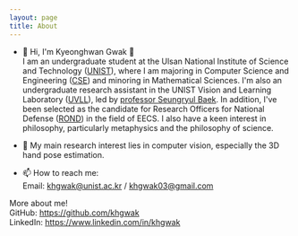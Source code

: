 ```yaml
---
layout: page
title: About
---
```


- 👋 Hi, I'm Kyeonghwan Gwak 🤗  
I am an undergraduate student at the Ulsan National Institute of Science and Technology (<a href="https://www.unist.ac.kr/" target="_blank" rel="noopener noreferrer">UNIST</a>), where I am majoring in Computer Science and Engineering (<a href="https://cse.unist.ac.kr/eng/" target="_blank" rel="noopener noreferrer">CSE</a>) and minoring in Mathematical Sciences. I'm also an undergraduate research assistant in the UNIST Vision and Learning Laboratory (<a href="https://vision.unist.ac.kr/" target="_blank" rel="noopener noreferrer">UVLL</a>), led by <a href="https://sites.google.com/site/bsrvision00/" target="_blank" rel="noopener noreferrer">professor Seungryul Baek</a>. In addition, I've been selected as the candidate for Research Officers for National Defense (<a href="https://rond.or.kr/" target="_blank" rel="noopener noreferrer">ROND</a>) in the field of EECS. I also have a keen interest in philosophy, particularly metaphysics and the philosophy of science.

- 👀 My main research interest lies in computer vision, especially the 3D hand pose estimation.  
  
- 📫 How to reach me:  
Email: <khgwak@unist.ac.kr> / <khgwak03@gmail.com>  

More about me!  
GitHub: <a href="https://github.com/khgwak" target="_blank" rel="noopener noreferrer">https://github.com/khgwak</a>  
LinkedIn: <a href="https://www.linkedin.com/in/khgwak" target="_blank" rel="noopener noreferrer">https://www.linkedin.com/in/khgwak</a>  